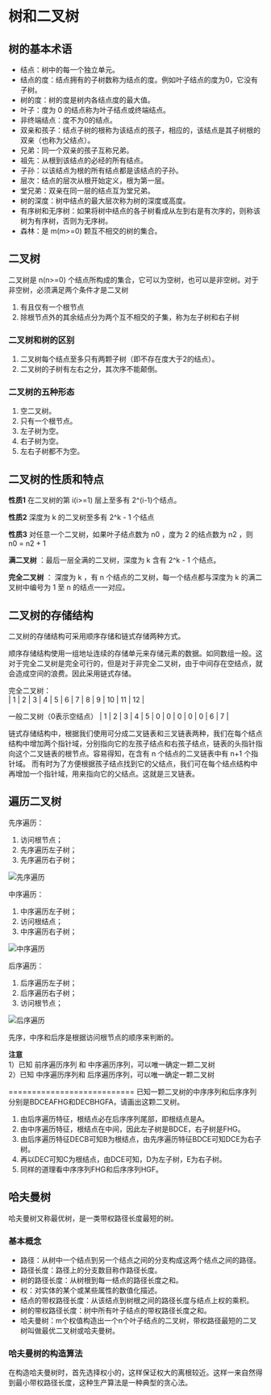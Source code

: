 # 树和二叉树

## 树的基本术语
- 结点：树中的每一个独立单元。
- 结点的度：结点拥有的子树数称为结点的度。例如叶子结点的度为0，它没有子树。
- 树的度：树的度是树内各结点度的最大值。
- 叶子：度为 0 的结点称为叶子结点或终端结点。
- 非终端结点：度不为0的结点。
- 双亲和孩子：结点子树的根称为该结点的孩子，相应的，该结点是其子树根的双亲（也称为父结点）。
- 兄弟：同一个双亲的孩子互称兄弟。
- 祖先：从根到该结点的必经的所有结点。
- 子孙：以该结点为根的所有结点都是该结点的子孙。
- 层次：结点的层次从根开始定义，根为第一层。
- 堂兄弟：双亲在同一层的结点互为堂兄弟。
- 树的深度：树中结点的最大层次称为树的深度或高度。
- 有序树和无序树：如果将树中结点的各子树看成从左到右是有次序的，则称该树为有序树，否则为无序树。
- 森林：是 m(m>=0) 颗互不相交的树的集合。

## 二叉树
二叉树是 n(n>=0) 个结点所构成的集合，它可以为空树，也可以是非空树。对于非空树，必须满足两个条件才是二叉树
1. 有且仅有一个根节点  
2. 除根节点外的其余结点分为两个互不相交的子集，称为左子树和右子树

### 二叉树和树的区别
1. 二叉树每个结点至多只有两颗子树（即不存在度大于2的结点）。  
2. 二叉树的子树有左右之分，其次序不能颠倒。

### 二叉树的五种形态
1. 空二叉树。   
2. 只有一个根节点。  
3. 左子树为空。  
4. 右子树为空。  
5. 左右子树都不为空。  

## 二叉树的性质和特点
**性质1**  在二叉树的第 i(i>=1) 层上至多有 2^(i-1)个结点。

**性质2**  深度为 k 的二叉树至多有 2^k - 1 个结点

**性质3**  对任意一个二叉树，如果叶子结点数为 n0 ，度为 2 的结点数为 n2 ，则 n0 = n2 + 1

**满二叉树**  ：最后一层全满的二叉树，深度为 k 含有 2^k - 1 个结点。

**完全二叉树** ： 深度为 k ，有 n 个结点的二叉树，每一个结点都与深度为 k 的满二叉树中编号为 1 至 n 的结点一一对应。

## 二叉树的存储结构
二叉树的存储结构可采用顺序存储和链式存储两种方式。

顺序存储结构使用一组地址连续的存储单元来存储元素的数据。如同数组一般。这对于完全二叉树是完全可行的，但是对于非完全二叉树，由于中间存在空结点，就会造成空间的浪费。因此采用链式存储。

完全二叉树：  
| 1 | 2 | 3 | 4 | 5  | 6 | 7 | 8 | 9 | 10 | 11 | 12 |

一般二叉树（0表示空结点）
| 1 | 2 | 3 | 4 | 5  | 0 | 0 | 0 | 0 | 0 | 6 | 7 |


链式存储结构中，根据我们使用可分成二叉链表和三叉链表两种，我们在每个结点结构中增加两个指针域，分别指向它的左孩子结点和右孩子结点，链表的头指针指向这个二叉链表的根节点。容易得知，在含有 n 个结点的二叉链表中有 n+1 个指针域。
而有时为了方便根据孩子结点找到它的父结点，我们可在每个结点结构中再增加一个指针域，用来指向它的父结点。这就是三叉链表。

## 遍历二叉树
先序遍历：  
1. 访问根节点；
2. 先序遍历左子树；  
3. 先序遍历右子树；

![先序遍历](https://img-blog.csdn.net/20150711163642225)

中序遍历：
1. 中序遍历左子树；  
2. 访问根结点；  
3. 中序遍历右子树；

![中序遍历](https://img-blog.csdn.net/20150711163947878)

后序遍历：
1. 后序遍历左子树；
2. 后序遍历右子树；
3. 访问根节点；

![后序遍历](https://img-blog.csdn.net/20150711164230063)

先序，中序和后序是根据访问根节点的顺序来判断的。

**注意**  
1）已知 前序遍历序列 和 中序遍历序列，可以唯一确定一颗二叉树    
2）已知 中序遍历序列和 后序遍历序列，可以唯一确定一颗二叉树 

===========================
已知一颗二叉树的中序序列和后序序列分别是BDCEAFHG和DECBHGFA，请画出这颗二叉树。
1. 由后序遍历特征，根结点必在后序序列尾部，即根结点是A。
2. 由中序遍历特征，根结点在中间，因此左子树是BDCE，右子树是FHG。
3. 由后序遍历特征DECB可知B为根结点，由先序遍历特征BDCE可知DCE为右子树。
4. 再以DEC可知C为根结点，由DCE可知，D为左子树，E为右子树。
5. 同样的道理看中序序列FHG和后序序列HGF。

## 哈夫曼树
哈夫曼树又称最优树，是一类带权路径长度最短的树。

### 基本概念
- 路径：从树中一个结点到另一个结点之间的分支构成这两个结点之间的路径。
- 路径长度：路径上的分支数目称作路径长度。
- 树的路径长度：从树根到每一结点的路径长度之和。
- 权：对实体的某个或某些属性的数值化描述。
- 结点的带权路径长度：从该结点到树根之间的路径长度与结点上权的乘积。
- 树的带权路径长度：树中所有叶子结点的带权路径长度之和。
- 哈夫曼树：m个权值构造出一个n个叶子结点的二叉树，带权路径最短的二叉树叫做最优二叉树或哈夫曼树。

### 哈夫曼树的构造算法
在构造哈夫曼树时，首先选择权小的，这样保证权大的离根较近。这样一来自然得到最小带权路径长度，这种生产算法是一种典型的贪心法。